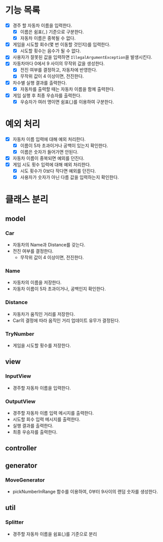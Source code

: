 # 기능 목록
- [x] 경주 할 자동차 이름을 입력한다.
  - [x] 이름은 쉼표(`,`) 기준으로 구분한다.
  - [x] 자동차 이름은 중복될 수 없다.
- [x] 게임을 시도할 회수(몇 번 이동할 것인지)를 입력한다.
  - [x] 시도할 횟수는 음수가 될 수 없다.
- [x] 사용자가 잘못된 값을 입력하면 `IllegalArgumentException`을 발생시킨다.
- [x] 자동차마다 0에서 9 사이의 무작위 값을 생성한다.
  - [x] 전진 여부를 결정하고, 자동차에 반영한다.
  - [x] 무작위 값이 4 이상이면, 전진한다.
- [x] 차수별 실행 결과를 출력한다.
  - [x] 자동차를 출력할 때는 자동차 이름을 함께 출력한다.
- [x] 게임 실행 후 최종 우승자를 출력한다.
  - [x] 우승자가 여러 명이면 쉼표(,)를 이용하여 구분한다.

# 예외 처리
- [x] 자동차 이름 입력에 대해 예외 처리한다.
  - [x] 이름이 5자 초과이거나 공백이 있는지 확인한다.
  - [x] 이름은 숫자가 들어가면 안된다.
- [x] 자동차 이름이 중복되면 예외를 던진다.
- [x] 게임 시도 횟수 입력에 대해 예외 처리한다.
  - [x] 시도 횟수가 0보다 작다면 예외를 던진다. 
  - [x] 사용자가 숫자가 아닌 다름 값을 입력하는지 확인한다.

# 클래스 분리
## model
### Car
- 자동차의 Name과 Distance를 갖는다.
- 전진 여부를 결정한다.
  - 무작위 값이 4 이상이면, 전진한다.

### Name
- 자동차의 이름을 저장한다.
- 자동차 이름이 5자 초과이거나, 공백인지 확인한다.

### Distance
- 자동차가 움직인 거리를 저장한다.
- Car의 결정에 따라 움직인 거리 업데이트 유무가 결정된다.

### TryNumber
- 게임을 시도할 횟수를 저장한다.

## view
### InputView
- 경주할 자동차 이름을 입력한다.

### OutputView
- 경주할 자동차 이름 입력 메시지를 출력한다.
- 시도할 회수 입력 메시지를 출력한다.
- 실행 결과를 출력한다.
- 최종 우승자를 출력한다.

## controller

## generator
### MoveGenerator
- pickNumberInRange 함수를 이용하여, 0부터 9사이의 랜덤 숫자를 생성한다.

## util
### Splitter
- 경주할 자동차 이름을 쉼표(,)를 기준으로 분리